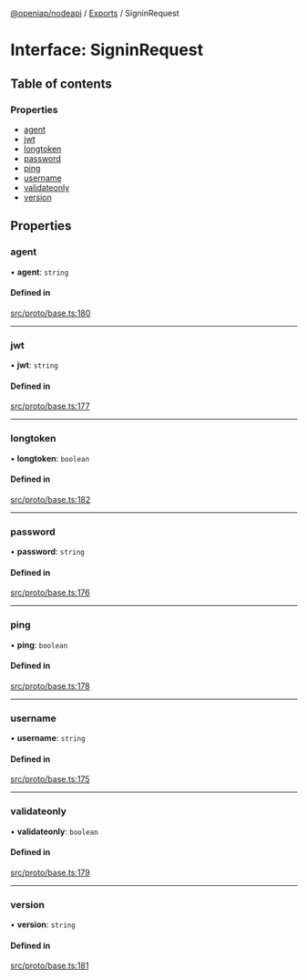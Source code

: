 [@openiap/nodeapi](../README.md) / [Exports](../modules.md) / SigninRequest

# Interface: SigninRequest

## Table of contents

### Properties

- [agent](SigninRequest.md#agent)
- [jwt](SigninRequest.md#jwt)
- [longtoken](SigninRequest.md#longtoken)
- [password](SigninRequest.md#password)
- [ping](SigninRequest.md#ping)
- [username](SigninRequest.md#username)
- [validateonly](SigninRequest.md#validateonly)
- [version](SigninRequest.md#version)

## Properties

### agent

• **agent**: `string`

#### Defined in

[src/proto/base.ts:180](https://github.com/openiap/nodeapi/blob/a6b5438/src/proto/base.ts#L180)

___

### jwt

• **jwt**: `string`

#### Defined in

[src/proto/base.ts:177](https://github.com/openiap/nodeapi/blob/a6b5438/src/proto/base.ts#L177)

___

### longtoken

• **longtoken**: `boolean`

#### Defined in

[src/proto/base.ts:182](https://github.com/openiap/nodeapi/blob/a6b5438/src/proto/base.ts#L182)

___

### password

• **password**: `string`

#### Defined in

[src/proto/base.ts:176](https://github.com/openiap/nodeapi/blob/a6b5438/src/proto/base.ts#L176)

___

### ping

• **ping**: `boolean`

#### Defined in

[src/proto/base.ts:178](https://github.com/openiap/nodeapi/blob/a6b5438/src/proto/base.ts#L178)

___

### username

• **username**: `string`

#### Defined in

[src/proto/base.ts:175](https://github.com/openiap/nodeapi/blob/a6b5438/src/proto/base.ts#L175)

___

### validateonly

• **validateonly**: `boolean`

#### Defined in

[src/proto/base.ts:179](https://github.com/openiap/nodeapi/blob/a6b5438/src/proto/base.ts#L179)

___

### version

• **version**: `string`

#### Defined in

[src/proto/base.ts:181](https://github.com/openiap/nodeapi/blob/a6b5438/src/proto/base.ts#L181)
